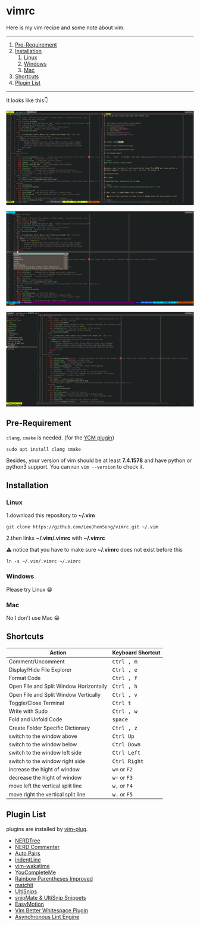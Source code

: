 # vimrc
Here is my vim recipe and some note about vim.

---

1. [Pre-Requirement](#pre-requirement)
2. [Installation](#installation)
   1. [Linux](#linux)
   2. [Windows](#windows)
   3. [Mac](#mac)
3. [Shortcuts](#shortcuts)
4. [Plugin List](#plugin-list)

---

It looks like this👇

![Normal mode](appearance1.png)

![Insert mode](appearance2.png)

![file tree](README/appearance3.png)

## Pre-Requirement

`clang`, `cmake` is needed. (for the [YCM plugin](https://ycm-core.github.io/YouCompleteMe/#linux-64-bit))

```shell
sudo apt install clang cmake
```

Besides, your version of vim should be at least **7.4.1578** and have python or
python3 support. You can run `vim --version` to check it.

## Installation

### Linux

1.download this repository to **~/.vim**

```shell
git clone https://github.com/LeoJhonSong/vimrc.git ~/.vim
```

2.then links **~/.vim/.vimrc** with **~/.vimrc**

   ⚠️ notice that you have to make sure **~/.vimrc** does not exist before this

```shell
ln -s ~/.vim/.vimrc ~/.vimrc
```

### Windows

Please try Linux 😁

### Mac

No I don't use Mac 😁

## Shortcuts

|Action|Keyboard Shortcut|
|-|-|
|Comment/Uncomment| <kbd>Ctrl , m</kbd>|
|Display/Hide File Explorer| <kbd>Ctrl , e</kbd>|
|Format Code| <kbd>Ctrl , f</kbd>|
|Open File and Split Window Horizontally| <kbd>Ctrl , h</kbd>|
|Open File and Split Window Vertically| <kbd>Ctrl , v</kbd>|
|Toggle/Close Terminal| <kbd>Ctrl t</kbd>|
|Write with Sudo| <kbd>Ctrl , w</kbd>|
|Fold and Unfold Code| <kbd>space</kbd>|
|Create Folder Specific Dictionary| <kbd>Ctrl , z</kbd>|
|switch to the window above| <kbd>Ctrl Up</kbd>|
|switch to the window below| <kbd>Ctrl Down</kbd>|
|switch to the window left side| <kbd>Ctrl Left</kbd>|
|switch to the window right side| <kbd>Ctrl Right</kbd>|
|increase the hight of window| <kbd>w=</kbd> or <kbd>F2</kbd>|
|decrease the hight of window| <kbd>w-</kbd> or <kbd>F3</kbd>|
|move left the vertical split line| <kbd>w,</kbd> or <kbd>F4</kbd>|
|move right the vertical split line| <kbd>w.</kbd> or <kbd>F5</kbd>|

## Plugin List

plugins are installed by [vim-plug](https://github.com/junegunn/vim-plug).

- [NERDTree](https://github.com/scrooloose/nerdtree)
- [NERD Commenter](https://github.com/scrooloose/nerdcommenter)
- [Auto Pairs](https://github.com/jiangmiao/auto-pairs)
- [indentLine](https://github.com/Yggdroot/indentLine)
- [vim-wakatime](https://github.com/wakatime/vim-wakatime)
- [YouCompleteMe](https://github.com/ycm-core/YouCompleteMe)
- [Rainbow Parentheses Improved](https://github.com/luochen1990/rainbow)
- [matchit](https://github.com/vim-scripts/matchit.zip)
- [UltiSnips](https://github.com/SirVer/ultisnips)
- [snipMate & UltiSnip Snippets](https://github.com/honza/vim-snippets)
- [EasyMotion](https://github.com/easymotion/vim-easymotion)
- [Vim Better Whitespace Plugin](https://github.com/ntpeters/vim-better-whitespace)
- [Asynchronous Lint Engine](https://github.com/dense-analysis/ale)
